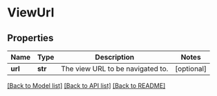 # ViewUrl

## Properties
Name | Type | Description | Notes
------------ | ------------- | ------------- | -------------
**url** | **str** | The view URL to be navigated to. | [optional] 

[[Back to Model list]](../README.md#documentation-for-models) [[Back to API list]](../README.md#documentation-for-api-endpoints) [[Back to README]](../README.md)


